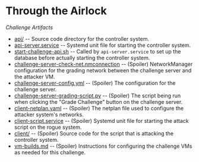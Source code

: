 # Through the Airlock

_Challenge Artifacts_

- [api/](./api/) -- Source code directory for the controller system.
- [api-server.service](./build/api-server.service) -- Systemd unit file for starting the controller system.
- [start-challenge-api.sh](./build/start-challenge-api.sh) -- Called by `api-server.service` to set up the database before actually starting the controller system.
- [challenge-server-check-net.nmconnection](./build/challenge-server-check-net.nmconnection) -- (Spoiler) NetworkManager configuration for the grading network between the challenge server and the attacker VM.
- [challenge-server-config.yml](./build/challenge-server-config.yml) -- (Spoiler) The configuration for the challenge server.
- [challenge-server-grading-script.py](./build/challenge-server-grading-script.py) -- (Spoiler) The script being run when clicking the "Grade Challenge" button on the challenge server.
- [client-netplan.yaml](./build/client-netplan.yaml) -- (Spoiler) The netplan file used to configure the attacker system's networks.
- [client-script.service](./build/client-script.service) -- (Spoiler) Systemd unit file for starting the attack script on the rogue system.
- [client/](./client/) -- (Spoiler) Source code for the script that is attacking the controller system.
- [vm-builds.md](./build/vm-builds.md) -- (Spoiler) Instructions for configuring the challenge VMs as needed for this challenge.
